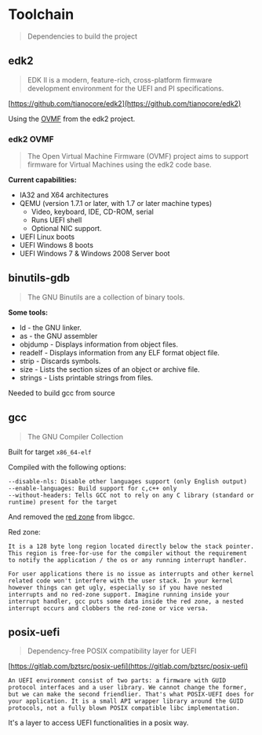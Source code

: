 # Toolchain

> Dependencies to build the project

## edk2

> EDK II is a modern, feature-rich, cross-platform firmware development environment for the UEFI and PI specifications.

[https://github.com/tianocore/edk2](https://github.com/tianocore/edk2)

Using the [OVMF](https://github.com/tianocore/edk2/blob/master/OvmfPkg/README) from the edk2 project.

### edk2 OVMF

> The Open Virtual Machine Firmware (OVMF) project aims to support firmware for Virtual Machines using the edk2 code base.

**Current capabilities:**

* IA32 and X64 architectures
* QEMU (version 1.7.1 or later, with 1.7 or later machine types)
  - Video, keyboard, IDE, CD-ROM, serial
  - Runs UEFI shell
  - Optional NIC support.
* UEFI Linux boots
* UEFI Windows 8 boots
* UEFI Windows 7 & Windows 2008 Server boot

## binutils-gdb

> The GNU Binutils are a collection of binary tools.

**Some tools:**

* ld - the GNU linker.
* as - the GNU assembler
* objdump - Displays information from object files.
* readelf - Displays information from any ELF format object file.
* strip - Discards symbols.
* size - Lists the section sizes of an object or archive file.
* strings - Lists printable strings from files.

Needed to build gcc from source

## gcc

> The GNU Compiler Collection

Built for target `x86_64-elf`

Compiled with the following options:

```
--disable-nls: Disable other languages support (only English output)
--enable-languages: Build support for c,c++ only
--without-headers: Tells GCC not to rely on any C library (standard or runtime) present for the target
```

And removed the [red zone](https://wiki.osdev.org/Libgcc_without_red_zone) from libgcc.

Red zone:

```
It is a 128 byte long region located directly below the stack pointer. This region is free-for-use for the compiler without the requirement to notify the application / the os or any running interrupt handler.

For user applications there is no issue as interrupts and other kernel related code won't interfere with the user stack. In your kernel however things can get ugly, especially so if you have nested interrupts and no red-zone support. Imagine running inside your interrupt handler, gcc puts some data inside the red zone, a nested interrupt occurs and clobbers the red-zone or vice versa.
```

## posix-uefi

> Dependency-free POSIX compatibility layer for UEFI

[https://gitlab.com/bztsrc/posix-uefi](https://gitlab.com/bztsrc/posix-uefi)

```
An UEFI environment consist of two parts: a firmware with GUID protocol interfaces and a user library. We cannot change the former, but we can make the second friendlier. That's what POSIX-UEFI does for your application. It is a small API wrapper library around the GUID protocols, not a fully blown POSIX compatible libc implementation.
```

It's a layer to access UEFI functionalities in a posix way.

